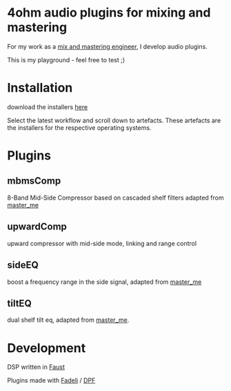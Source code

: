 # 4ohm audio plugins for mixing and mastering

For my work as a [mix and mastering engineer](https://4ohm.de), I develop audio plugins.

This is my playground - feel free to test ;)

# Installation
download the installers [here](https://github.com/trummerschlunk/AudioPlugins/actions)

Select the latest workflow and scroll down to artefacts. These artefacts are the installers for the respective operating systems.

# Plugins

## mbmsComp
8-Band Mid-Side Compressor based on cascaded shelf filters adapted from [master_me](https://github.com/trummerschlunk/master_me)

## upwardComp
upward compressor with mid-side mode, linking and range control

## sideEQ
boost a frequency range in the side signal, adapted from [master_me](https://github.com/trummerschlunk/master_me)

## tiltEQ
dual shelf tilt eq, adapted from [master_me](https://github.com/trummerschlunk/master_me).

# Development

DSP written in [Faust](https://faust.grame.fr/)

Plugins made with [Fadeli](https://github.com/DISTRHO/Fadeli) / [DPF](https://github.com/DISTRHO/DPF)

